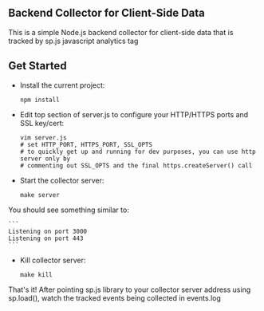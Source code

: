## Backend Collector for Client-Side Data
This is a simple Node.js backend collector for client-side data that is tracked by sp.js javascript analytics tag

## Get Started
* Install the current project:

    ```
    npm install
    ```
* Edit top section of server.js to configure your HTTP/HTTPS ports and SSL key/cert:

    ```
    vim server.js
    # set HTTP_PORT, HTTPS_PORT, SSL_OPTS
    # to quickly get up and running for dev purposes, you can use http server only by
    # commenting out SSL_OPTS and the final https.createServer() call
    ```
* Start the collector server:

    ```
    make server
    ```
You should see something similar to:

    ```
    Listening on port 3000
    Listening on port 443
    ```
* Kill collector server:

    ```
    make kill
    ```

That's it!
After pointing sp.js library to your collector server address using sp.load(<SERVER ADDRESS>), watch the tracked events being collected in events.log

